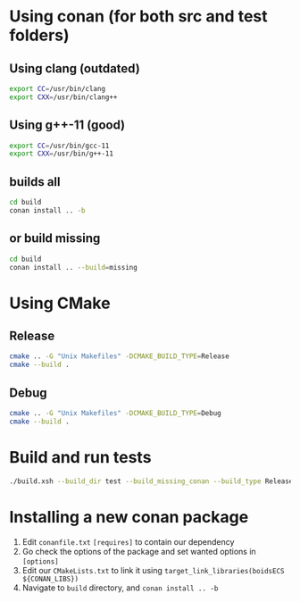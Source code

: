 # Using conan (for both src and test folders)

## Using clang (outdated)
```bash
export CC=/usr/bin/clang
export CXX=/usr/bin/clang++
```

## Using g++-11 (good)
```bash
export CC=/usr/bin/gcc-11
export CXX=/usr/bin/g++-11
```

## builds all
```bash
cd build
conan install .. -b
```
## or build missing
```bash
cd build
conan install .. --build=missing
```

# Using CMake

## Release
```bash
cmake .. -G "Unix Makefiles" -DCMAKE_BUILD_TYPE=Release
cmake --build .
```

## Debug
```bash
cmake .. -G "Unix Makefiles" -DCMAKE_BUILD_TYPE=Debug
cmake --build .
```

# Build and run tests
```bash
./build.xsh --build_dir test --build_missing_conan --build_type Release ; ./run_tests.bash
```

# Installing a new conan package
1. Edit `conanfile.txt` `[requires]` to contain our dependency
2. Go check the options of the package and set wanted options in `[options]`
3. Edit our `CMakeLists.txt` to link it using `target_link_libraries(boidsECS ${CONAN_LIBS})`
4. Navigate to `build` directory, and `conan install .. -b`